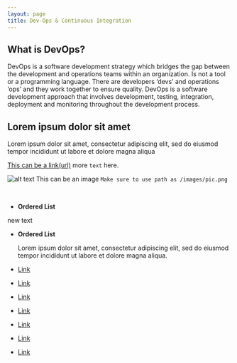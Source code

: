 ```yaml
---
layout: page
title: Dev-Ops & Continuous Integration
---
```

## What is DevOps? 


DevOps is a software development strategy which bridges the gap between the development and operations teams within an organization. Is not a tool or a programming language. There are developers ‘devs’ and operations ‘ops’ and they work  together to ensure quality. DevOps is a software development approach that involves development, testing, integration, deployment and monitoring throughout the development process.

## Lorem ipsum dolor sit amet
Lorem ipsum dolor sit amet, consectetur adipiscing elit, sed do eiusmod tempor incididunt ut labore et dolore magna aliqua


[This can be a link(url)](#) more  `text` here.

![alt text](image.png) This can be an image `Make sure to use path as /images/pic.png` 

<br />

* **Ordered List** 
    
new text 
* **Ordered List**

  Lorem ipsum dolor sit amet, consectetur adipiscing elit, sed do eiusmod tempor incididunt ut labore et dolore magna aliqua.





* [Link](#)
* [Link](#)
* [Link](#)
* [Link](#)
* [Link](#)
* [Link](#)
* [Link](#)


